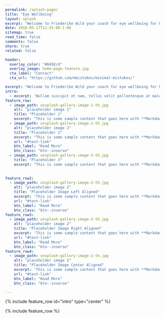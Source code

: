 ```yaml
---
permalink: /splash-page/
title: "Eye Wellbeing"
layout: splash
excerpt: "Welcome to Friederike Wild your coach for eye wellbeing for healthy and vital vision."
date: 2016-05-17T11:55:00-1:00
sitemap: true
read_time: false
comments: false
share: true
related: false

header:
  overlay_color: "#8492cd"
  overlay_image: home-page-feature.jpg
  cta_label: "Contact"
  cta_url: "https://github.com/mmistakes/minimal-mistakes/"

excerpt: "Welcome to Friederike Wild your coach for eye wellbeing for healthy and vital vision."
intro: 
  - excerpt: 'Nullam suscipit et nam, tellus velit pellentesque at malesuada, enim eaque. Quis nulla, netus tempor in diam gravida tincidunt, *proin faucibus* voluptate felis id sollicitudin. Centered with `type="center"`'
feature_row:
  - image_path: unsplash-gallery-image-1-th.jpg
    alt: "placeholder image 1"
    title: "Placeholder 1"
    excerpt: "This is some sample content that goes here with **Markdown** formatting."
  - image_path: unsplash-gallery-image-2-th.jpg
    alt: "placeholder image 2"
    title: "Placeholder 2"
    excerpt: "This is some sample content that goes here with **Markdown** formatting."
    url: "#test-link"
    btn_label: "Read More"
    btn_class: "btn--inverse"
  - image_path: unsplash-gallery-image-3-th.jpg
    title: "Placeholder 3"
    excerpt: "This is some sample content that goes here with **Markdown** formatting."
    
    
feature_row2:
  - image_path: unsplash-gallery-image-2-th.jpg
    alt: "placeholder image 2"
    title: "Placeholder Image Left Aligned"
    excerpt: 'This is some sample content that goes here with **Markdown** formatting. Left aligned with `type="left"`'
    url: "#test-link"
    btn_label: "Read More"
    btn_class: "btn--inverse"
feature_row3:
  - image_path: unsplash-gallery-image-2-th.jpg
    alt: "placeholder image 2"
    title: "Placeholder Image Right Aligned"
    excerpt: 'This is some sample content that goes here with **Markdown** formatting. Right aligned with `type="right"`'
    url: "#test-link"
    btn_label: "Read More"
    btn_class: "btn--inverse"
feature_row4:
  - image_path: unsplash-gallery-image-2-th.jpg
    alt: "placeholder image 2"
    title: "Placeholder Image Center Aligned"
    excerpt: 'This is some sample content that goes here with **Markdown** formatting. Centered with `type="center"`'
    url: "#test-link"
    btn_label: "Read More"
    btn_class: "btn--inverse"

---
```



{% include feature_row id="intro" type="center" %}

{% include feature_row %}

<!---

Alternative styles

{% include feature_row id="feature_row2" type="left" %}"

{% include feature_row id="feature_row3" type="right" %}

{% include feature_row id="feature_row4" type="center" %}


Need photos and content!

how to add caption to title example:  
caption: "Photo credit: [**Unsplash**](https://unsplash.com)"
-->